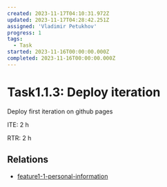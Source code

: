 ```yaml
---
created: 2023-11-17T04:10:31.972Z
updated: 2023-11-17T04:28:42.251Z
assigned: 'Vladimir Petukhov'
progress: 1
tags:
  - Task
started: 2023-11-16T00:00:00.000Z
completed: 2023-11-16T00:00:00.000Z
---
```


# Task1.1.3: Deploy iteration

Deploy first iteration on github pages

ITE: 2 h

RTR: 2 h

## Relations

- [feature1-1-personal-information](feature1-1-personal-information.md)
